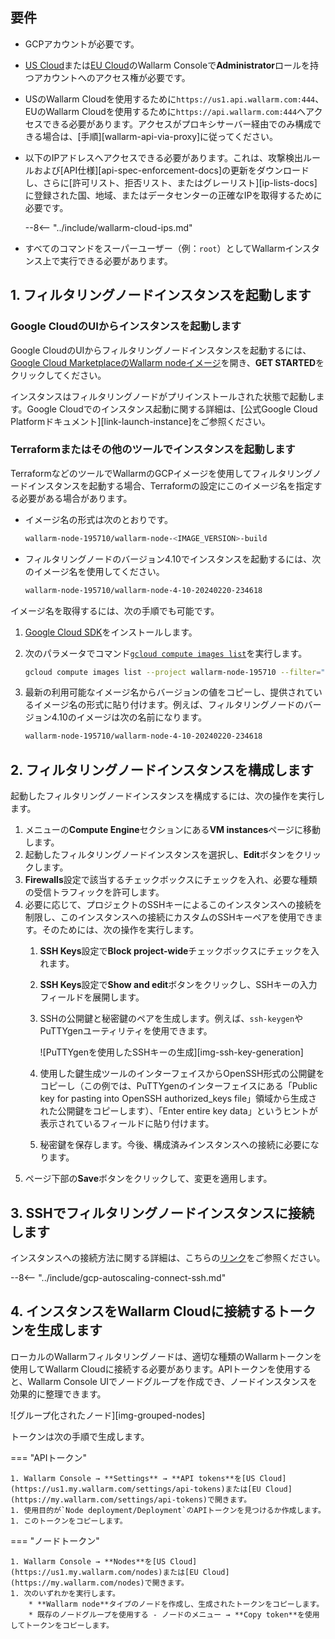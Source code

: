 ## 要件

* GCPアカウントが必要です。
* [US Cloud](https://us1.my.wallarm.com/)または[EU Cloud](https://my.wallarm.com/)のWallarm Consoleで**Administrator**ロールを持つアカウントへのアクセス権が必要です。
* USのWallarm Cloudを使用するために`https://us1.api.wallarm.com:444`、EUのWallarm Cloudを使用するために`https://api.wallarm.com:444`へアクセスできる必要があります。アクセスがプロキシサーバー経由でのみ構成できる場合は、[手順][wallarm-api-via-proxy]に従ってください。
* 以下のIPアドレスへアクセスできる必要があります。これは、攻撃検出ルールおよび[API仕様][api-spec-enforcement-docs]の更新をダウンロードし、さらに[許可リスト、拒否リスト、またはグレーリスト][ip-lists-docs]に登録された国、地域、またはデータセンターの正確なIPを取得するために必要です。

    --8<-- "../include/wallarm-cloud-ips.md"
* すべてのコマンドをスーパーユーザー（例：`root`）としてWallarmインスタンス上で実行できる必要があります。

## 1. フィルタリングノードインスタンスを起動します

### Google CloudのUIからインスタンスを起動します

Google CloudのUIからフィルタリングノードインスタンスを起動するには、[Google Cloud MarketplaceのWallarm nodeイメージ](https://console.cloud.google.com/launcher/details/wallarm-node-195710/wallarm-node)を開き、**GET STARTED**をクリックしてください。

インスタンスはフィルタリングノードがプリインストールされた状態で起動します。Google Cloudでのインスタンス起動に関する詳細は、[公式Google Cloud Platformドキュメント][link-launch-instance]をご参照ください。

### Terraformまたはその他のツールでインスタンスを起動します

TerraformなどのツールでWallarmのGCPイメージを使用してフィルタリングノードインスタンスを起動する場合、Terraformの設定にこのイメージ名を指定する必要がある場合があります。

* イメージ名の形式は次のとおりです。

    ```bash
    wallarm-node-195710/wallarm-node-<IMAGE_VERSION>-build
    ```
* フィルタリングノードのバージョン4.10でインスタンスを起動するには、次のイメージ名を使用してください。

    ```bash
    wallarm-node-195710/wallarm-node-4-10-20240220-234618
    ```

イメージ名を取得するには、次の手順でも可能です。

1. [Google Cloud SDK](https://cloud.google.com/sdk/docs/install)をインストールします。
2. 次のパラメータでコマンド[`gcloud compute images list`](https://cloud.google.com/sdk/gcloud/reference/compute/images/list)を実行します。

    ```bash
    gcloud compute images list --project wallarm-node-195710 --filter="name~'wallarm-node-4-10-*'" --no-standard-images
    ```
3. 最新の利用可能なイメージ名からバージョンの値をコピーし、提供されているイメージ名の形式に貼り付けます。例えば、フィルタリングノードのバージョン4.10のイメージは次の名前になります。

    ```bash
    wallarm-node-195710/wallarm-node-4-10-20240220-234618
    ```

## 2. フィルタリングノードインスタンスを構成します

起動したフィルタリングノードインスタンスを構成するには、次の操作を実行します。

1. メニューの**Compute Engine**セクションにある**VM instances**ページに移動します。
2. 起動したフィルタリングノードインスタンスを選択し、**Edit**ボタンをクリックします。
3. **Firewalls**設定で該当するチェックボックスにチェックを入れ、必要な種類の受信トラフィックを許可します。
4. 必要に応じて、プロジェクトのSSHキーによるこのインスタンスへの接続を制限し、このインスタンスへの接続にカスタムのSSHキーペアを使用できます。そのためには、次の操作を実行します。
    1. **SSH Keys**設定で**Block project-wide**チェックボックスにチェックを入れます。
    2. **SSH Keys**設定で**Show and edit**ボタンをクリックし、SSHキーの入力フィールドを展開します。
    3. SSHの公開鍵と秘密鍵のペアを生成します。例えば、`ssh-keygen`やPuTTYgenユーティリティを使用できます。
       
        ![PuTTYgenを使用したSSHキーの生成][img-ssh-key-generation]

    4. 使用した鍵生成ツールのインターフェイスからOpenSSH形式の公開鍵をコピーし（この例では、PuTTYgenのインターフェイスにある「Public key for pasting into OpenSSH authorized_keys file」領域から生成された公開鍵をコピーします）、「Enter entire key data」というヒントが表示されているフィールドに貼り付けます。
    5. 秘密鍵を保存します。今後、構成済みインスタンスへの接続に必要になります。
5. ページ下部の**Save**ボタンをクリックして、変更を適用します。 

## 3. SSHでフィルタリングノードインスタンスに接続します

インスタンスへの接続方法に関する詳細は、こちらの[リンク](https://cloud.google.com/compute/docs/instances/connecting-to-instance)をご参照ください。

--8<-- "../include/gcp-autoscaling-connect-ssh.md"

## 4. インスタンスをWallarm Cloudに接続するトークンを生成します

ローカルのWallarmフィルタリングノードは、適切な種類のWallarmトークンを使用してWallarm Cloudに接続する必要があります。APIトークンを使用すると、Wallarm Console UIでノードグループを作成でき、ノードインスタンスを効果的に整理できます。

![グループ化されたノード][img-grouped-nodes]

トークンは次の手順で生成します。

=== "APIトークン"

    1. Wallarm Console → **Settings** → **API tokens**を[US Cloud](https://us1.my.wallarm.com/settings/api-tokens)または[EU Cloud](https://my.wallarm.com/settings/api-tokens)で開きます。
    1. 使用目的が`Node deployment/Deployment`のAPIトークンを見つけるか作成します。
    1. このトークンをコピーします。
=== "ノードトークン"

    1. Wallarm Console → **Nodes**を[US Cloud](https://us1.my.wallarm.com/nodes)または[EU Cloud](https://my.wallarm.com/nodes)で開きます。
    1. 次のいずれかを実行します。 
        * **Wallarm node**タイプのノードを作成し、生成されたトークンをコピーします。
        * 既存のノードグループを使用する - ノードのメニュー → **Copy token**を使用してトークンをコピーします。